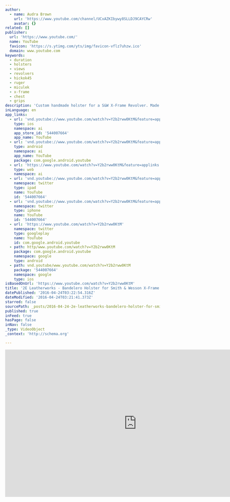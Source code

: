 ```yaml
---
author:
  - name: Audra Brown
    url: 'https://www.youtube.com/channel/UCxAZKIbywy8SLLDJ9CAYCRw'
    avatar: {}
related: []
publisher:
  url: 'https://www.youtube.com/'
  name: YouTube
  favicon: 'https://s.ytimg.com/yts/img/favicon-vflz7uhzw.ico'
  domain: www.youtube.com
keywords:
  - duration
  - holsters
  - views
  - revolvers
  - hickok45
  - ruger
  - miculek
  - x-frame
  - chest
  - grips
description: 'Custom handmade holster for a S&W X-Frame Revolver. Made from top-grain cowhide. Proudly made in the USA by Audra Brown of 2E Leatherworks.'
inLanguage: en
app_links:
  - url: 'vnd.youtube://www.youtube.com/watch?v=Y2b2rww0KtM&feature=applinks'
    type: ios
    namespace: ai
    app_store_id: '544007664'
    app_name: YouTube
  - url: 'vnd.youtube://www.youtube.com/watch?v=Y2b2rww0KtM&feature=applinks'
    type: android
    namespace: ai
    app_name: YouTube
    package: com.google.android.youtube
  - url: 'https://www.youtube.com/watch?v=Y2b2rww0KtM&feature=applinks'
    type: web
    namespace: ai
  - url: 'vnd.youtube://www.youtube.com/watch?v=Y2b2rww0KtM&feature=applinks'
    namespace: twitter
    type: ipad
    name: YouTube
    id: '544007664'
  - url: 'vnd.youtube://www.youtube.com/watch?v=Y2b2rww0KtM&feature=applinks'
    namespace: twitter
    type: iphone
    name: YouTube
    id: '544007664'
  - url: 'https://www.youtube.com/watch?v=Y2b2rww0KtM'
    namespace: twitter
    type: googleplay
    name: YouTube
    id: com.google.android.youtube
  - path: http/www.youtube.com/watch?v=Y2b2rww0KtM
    package: com.google.android.youtube
    namespace: google
    type: android
  - path: vnd.youtube/www.youtube.com/watch?v=Y2b2rww0KtM
    package: '544007664'
    namespace: google
    type: ios
isBasedOnUrl: 'https://www.youtube.com/watch?v=Y2b2rww0KtM'
title: '2E Leatherworks - Bandelero Holster for Smith & Wesson X-Frame Revolver'
datePublished: '2016-04-24T03:22:54.316Z'
dateModified: '2016-04-24T03:21:41.373Z'
starred: false
sourcePath: _posts/2016-04-24-2e-leatherworks-bandelero-holster-for-smith-and-wesson-x-fra.md
published: true
inFeed: true
hasPage: false
inNav: false
_type: VideoObject
_context: 'http://schema.org'

---
```

<iframe src="https://cdn.embedly.com/widgets/media.html?src=https%3A%2F%2Fwww.youtube.com%2Fembed%2FY2b2rww0KtM%3Ffeature%3Doembed&amp;url=https%3A%2F%2Fwww.youtube.com%2Fwatch%3Fv%3DY2b2rww0KtM&amp;image=https%3A%2F%2Fi.ytimg.com%2Fvi%2FY2b2rww0KtM%2Fhqdefault.jpg&amp;key=b7d04c9b404c499eba89ee7072e1c4f7&amp;type=text%2Fhtml&amp;schema=youtube" width="854" height="480" scrolling="no" frameborder="0" allowfullscreen="" style=""></iframe>